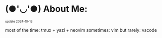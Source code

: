 # (●'◡'●) About Me:
<sub><sub> update 2024-10-18 </sub></sub>

most of the time: tmux + yazi + neovim
sometimes: vim
but rarely: vscode
